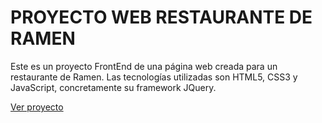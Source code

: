 #  PROYECTO WEB RESTAURANTE DE RAMEN

Este es un proyecto FrontEnd de una página web creada para un restaurante de Ramen. Las tecnologías utilizadas son HTML5, CSS3 y JavaScript, concretamente su framework JQuery.

<a href="https://yarelandres.github.io/Proyecto-web-restaurante-de-ramen/index.html"> Ver proyecto</a>


